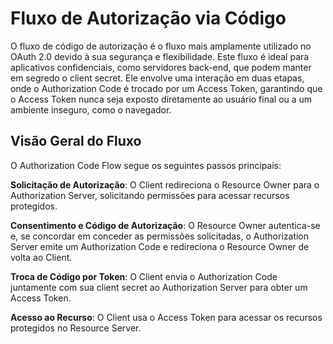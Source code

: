 # Fluxo de Autorização via Código

O fluxo de código de autorização é o fluxo mais amplamente utilizado no OAuth 2.0 devido à sua segurança e flexibilidade. Este fluxo é ideal para aplicativos confidenciais, como servidores back-end, que podem manter em segredo o client secret. Ele envolve uma interação em duas etapas, onde o Authorization Code é trocado por um Access Token, garantindo que o Access Token nunca seja exposto diretamente ao usuário final ou a um ambiente inseguro, como o navegador.

## Visão Geral do Fluxo
O Authorization Code Flow segue os seguintes passos principais:

**Solicitação de Autorização**: O Client redireciona o Resource Owner para o Authorization Server, solicitando permissões para acessar recursos protegidos.

**Consentimento e Código de Autorização**: O Resource Owner autentica-se e, se concordar em conceder as permissões solicitadas, o Authorization Server emite um Authorization Code e redireciona o Resource Owner de volta ao Client.

**Troca de Código por Token**: O Client envia o Authorization Code juntamente com sua client secret ao Authorization Server para obter um Access Token.

**Acesso ao Recurso**: O Client usa o Access Token para acessar os recursos protegidos no Resource Server.

